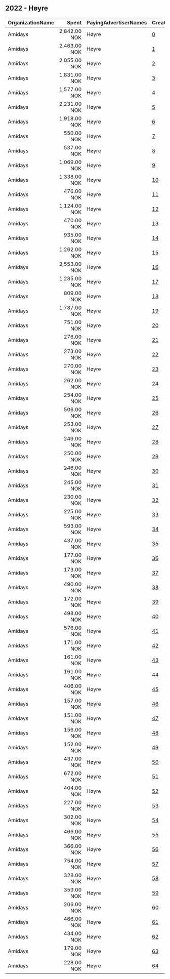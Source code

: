 ## 2022 - Høyre 
|OrganizationName|Spent|PayingAdvertiserNames|CreativeUrls|Impressions|Genders|AgeBrackets|CountryCodes|BillingAddresses|CandidateBallotInformation|
|:---|---:|:---|:---|---:|:---|:---|:---|:---|:---|
|Amidays|2,842.00 NOK|Høyre|[0](https://www.snap.com/political-ads/asset/3cf0242094bebfb72f37cd20131d127c8cbda39b5a3a0248a671a7fc7e419846?mediaType=mp4)|31,651||18-30|norway|"Bygdøy Alle 1,OSLO,0257,NO"||
|Amidays|2,463.00 NOK|Høyre|[1](https://www.snap.com/political-ads/asset/a4ab2b8bd721e4a585b69e12d4a619387bc35daecf75f222172246a5fb478123?mediaType=mp4)|25,194||18-30|norway|"Bygdøy Alle 1,OSLO,0257,NO"||
|Amidays|2,055.00 NOK|Høyre|[2](https://www.snap.com/political-ads/asset/65bd343abe675928e687679dab9bcc5fcac64a99b4f1d51606e5eb74886f8982?mediaType=mp4)|21,313||18-30|norway|"Bygdøy Alle 1,OSLO,0257,NO"||
|Amidays|1,831.00 NOK|Høyre|[3](https://www.snap.com/political-ads/asset/6e0514aabec43299438e039af108622568a19ac1ee2517d6abbfa02fec7b6542?mediaType=mp4)|19,613||18-30|norway|"Bygdøy Alle 1,OSLO,0257,NO"||
|Amidays|1,577.00 NOK|Høyre|[4](https://www.snap.com/political-ads/asset/17233d1e54d68f8679616c03de5e6978b8d5e77837d11386defdf42a6436642a?mediaType=mp4)|17,608||18-30|norway|"Bygdøy Alle 1,OSLO,0257,NO"||
|Amidays|2,231.00 NOK|Høyre|[5](https://www.snap.com/political-ads/asset/d8780df4352f7d4e3be509a5fdcc4b2f071d83fe8a29dedd4afb6c0957a470b1?mediaType=mp4)|14,861||25+|norway|"Bygdøy Alle 1,OSLO,0257,NO"||
|Amidays|1,918.00 NOK|Høyre|[6](https://www.snap.com/political-ads/asset/54befee5e72a1ce3c888eeac34b5d939db358c92d5cb4bce0b25e9b607599089?mediaType=mp4)|11,839||30+|norway|"Bygdøy Alle 1,OSLO,0257,NO"||
|Amidays|550.00 NOK|Høyre|[7](https://www.snap.com/political-ads/asset/5adff8a112a08ddd17829ba39a213317f94af8e53aba83e7e754b86a07a29ede?mediaType=mp4)|11,677||18-30|norway|"Bygdøy Alle 1,OSLO,0257,NO"||
|Amidays|537.00 NOK|Høyre|[8](https://www.snap.com/political-ads/asset/a22cb74fad2ef9ac706ec6546ba0d0151c570fd4aa615b1cb4db67e56fbc27ea?mediaType=mp4)|11,358||18-30|norway|"Bygdøy Alle 1,OSLO,0257,NO"||
|Amidays|1,069.00 NOK|Høyre|[9](https://www.snap.com/political-ads/asset/bc8a64fb4bf96f4d390c14ed8e180c58f8d9a7a43c9b1c046968a125c8bc891f?mediaType=mp4)|11,111||18-30|norway|"Bygdøy Alle 1,OSLO,0257,NO"||
|Amidays|1,338.00 NOK|Høyre|[10](https://www.snap.com/political-ads/asset/3cfdd0d4f948d368c6232293ab51899087ee2c9023556d17fa4c1edd87d790d3?mediaType=mp4)|11,006||25+|norway|"Bygdøy Alle 1,OSLO,0257,NO"||
|Amidays|476.00 NOK|Høyre|[11](https://www.snap.com/political-ads/asset/7fa8ada047bdc506a1d2837ca6bf0120e10757a7cb2e0aa2d0cce3e74ca4ce74?mediaType=mp4)|10,096||18-30|norway|"Bygdøy Alle 1,OSLO,0257,NO"||
|Amidays|1,124.00 NOK|Høyre|[12](https://www.snap.com/political-ads/asset/382056eace50ae07110f2735b166570e628aff4c86b60cb98dc9626e28dc53cf?mediaType=mp4)|10,022||25+|norway|"Bygdøy Alle 1,OSLO,0257,NO"||
|Amidays|470.00 NOK|Høyre|[13](https://www.snap.com/political-ads/asset/f080dfaf7a2257d2c549aa5ffaf27ac3af808d7bd691002eb1a48af4a230598d?mediaType=mp4)|9,957||18-30|norway|"Bygdøy Alle 1,OSLO,0257,NO"||
|Amidays|935.00 NOK|Høyre|[14](https://www.snap.com/political-ads/asset/6377d1a57020ded6dab9cfe5eda62f9118989c37a53b2ad7e7c4041677095761?mediaType=mp4)|9,760||18-30|norway|"Bygdøy Alle 1,OSLO,0257,NO"||
|Amidays|1,262.00 NOK|Høyre|[15](https://www.snap.com/political-ads/asset/fb1b8fd0c5df59427e5e81a1f6d4404fe94b1e7a14e19d203ad7ab9cb13f289b?mediaType=mp4)|9,063||25-45|norway|"Bygdøy Alle 1,OSLO,0257,NO"||
|Amidays|2,553.00 NOK|Høyre|[16](https://www.snap.com/political-ads/asset/e1becd3841865bb9995037a34dc342f9d16f09f96324a8a619aa20e7582539e3?mediaType=mp4)|9,062||25-45|norway|"Bygdøy Alle 1,OSLO,0257,NO"||
|Amidays|1,285.00 NOK|Høyre|[17](https://www.snap.com/political-ads/asset/37636921ffcb2c1af86f367264e0744a65b54ce964d20978867ef60520dacb5a?mediaType=mp4)|8,839||25+|norway|"Bygdøy Alle 1,OSLO,0257,NO"||
|Amidays|809.00 NOK|Høyre|[18](https://www.snap.com/political-ads/asset/7fa8ada047bdc506a1d2837ca6bf0120e10757a7cb2e0aa2d0cce3e74ca4ce74?mediaType=mp4)|7,666||18-30|norway|"Bygdøy Alle 1,OSLO,0257,NO"||
|Amidays|1,787.00 NOK|Høyre|[19](https://www.snap.com/political-ads/asset/b7955f3429f81d86345e620214def56dce179de117d9cc3b09d63ca4de89a47d?mediaType=mp4)|7,165||30+|norway|"Bygdøy Alle 1,OSLO,0257,NO"||
|Amidays|751.00 NOK|Høyre|[20](https://www.snap.com/political-ads/asset/f080dfaf7a2257d2c549aa5ffaf27ac3af808d7bd691002eb1a48af4a230598d?mediaType=mp4)|6,881||18-30|norway|"Bygdøy Alle 1,OSLO,0257,NO"||
|Amidays|276.00 NOK|Høyre|[21](https://www.snap.com/political-ads/asset/2b83733993c4afcb5ee5b4f6164072759793e6da349698051a1e316878315cda?mediaType=mp4)|6,027||25-45|norway|"Bygdøy Alle 1,OSLO,0257,NO"||
|Amidays|273.00 NOK|Høyre|[22](https://www.snap.com/political-ads/asset/85c34c4f07a8b7c2dd86785c1d2cae4c8a5dd6a29c2a6cc6c94c74e38bb17407?mediaType=mp4)|5,955||25-45|norway|"Bygdøy Alle 1,OSLO,0257,NO"||
|Amidays|270.00 NOK|Høyre|[23](https://www.snap.com/political-ads/asset/490cd5f453429569df2649b00a7f36761079f7eb7c1d042b3053342e362d188a?mediaType=mp4)|5,865||30+|norway|"Bygdøy Alle 1,OSLO,0257,NO"||
|Amidays|262.00 NOK|Høyre|[24](https://www.snap.com/political-ads/asset/3fb1d9db4bde759c11c1ba7b882114356dc954d5f01d985a74b2f8b9e1146db8?mediaType=mp4)|5,732||30+|norway|"Bygdøy Alle 1,OSLO,0257,NO"||
|Amidays|254.00 NOK|Høyre|[25](https://www.snap.com/political-ads/asset/b867264c31d1dadb3d0fe167758f76102f7114f411958580a2d826c225e80eb3?mediaType=mp4)|5,554||30+|norway|"Bygdøy Alle 1,OSLO,0257,NO"||
|Amidays|506.00 NOK|Høyre|[26](https://www.snap.com/political-ads/asset/5adff8a112a08ddd17829ba39a213317f94af8e53aba83e7e754b86a07a29ede?mediaType=mp4)|5,512||18-30|norway|"Bygdøy Alle 1,OSLO,0257,NO"||
|Amidays|253.00 NOK|Høyre|[27](https://www.snap.com/political-ads/asset/3b2e5ade9f7019676d86356fc00543537fef024e9d94d95329c3c65d239a2e89?mediaType=mp4)|5,512||25-45|norway|"Bygdøy Alle 1,OSLO,0257,NO"||
|Amidays|249.00 NOK|Høyre|[28](https://www.snap.com/political-ads/asset/54befee5e72a1ce3c888eeac34b5d939db358c92d5cb4bce0b25e9b607599089?mediaType=mp4)|5,440||30+|norway|"Bygdøy Alle 1,OSLO,0257,NO"||
|Amidays|250.00 NOK|Høyre|[29](https://www.snap.com/political-ads/asset/fb1b8fd0c5df59427e5e81a1f6d4404fe94b1e7a14e19d203ad7ab9cb13f289b?mediaType=mp4)|5,428||25-45|norway|"Bygdøy Alle 1,OSLO,0257,NO"||
|Amidays|246.00 NOK|Høyre|[30](https://www.snap.com/political-ads/asset/87f9c2da6cd1a58b805eacca1d25e10a4216ecff1570f6c01e184f770f4978e6?mediaType=mp4)|5,383||30+|norway|"Bygdøy Alle 1,OSLO,0257,NO"||
|Amidays|245.00 NOK|Høyre|[31](https://www.snap.com/political-ads/asset/2775ccf44aee80d670a1cd78331b68794198e8b5cd42fbad9cdebb685ecea10c?mediaType=mp4)|5,354||25-45|norway|"Bygdøy Alle 1,OSLO,0257,NO"||
|Amidays|230.00 NOK|Høyre|[32](https://www.snap.com/political-ads/asset/30cfd82fd843ea92ee95699b590a0b151cf6855f1438f52258c65c3e6cc06dd5?mediaType=mp4)|5,012||25-45|norway|"Bygdøy Alle 1,OSLO,0257,NO"||
|Amidays|225.00 NOK|Høyre|[33](https://www.snap.com/political-ads/asset/93bd4fdcf28a426718bb2d53e57c2fb7cdad225e98659c50bc471beecb136062?mediaType=mp4)|4,906||30+|norway|"Bygdøy Alle 1,OSLO,0257,NO"||
|Amidays|593.00 NOK|Høyre|[34](https://www.snap.com/political-ads/asset/8c65eee8352bfa8b5e9341ef3607f2e429953024851f5f6e50dc94123166bf51?mediaType=mp4)|4,900||25-45|norway|"Bygdøy Alle 1,OSLO,0257,NO"||
|Amidays|437.00 NOK|Høyre|[35](https://www.snap.com/political-ads/asset/9ec84534a826db6e94c47948a0e0552cf3da7cde30d53c1b25f8867987339f71?mediaType=mp4)|4,286||18-30|norway|"Bygdøy Alle 1,OSLO,0257,NO"||
|Amidays|177.00 NOK|Høyre|[36](https://www.snap.com/political-ads/asset/9ec84534a826db6e94c47948a0e0552cf3da7cde30d53c1b25f8867987339f71?mediaType=mp4)|3,937||18-30|norway|"Bygdøy Alle 1,OSLO,0257,NO"||
|Amidays|173.00 NOK|Høyre|[37](https://www.snap.com/political-ads/asset/f0f92bd882bb74d649baf5950455e81977ba10e2181bac32bd3094fe255a598c?mediaType=mp4)|3,854||18-30|norway|"Bygdøy Alle 1,OSLO,0257,NO"||
|Amidays|490.00 NOK|Høyre|[38](https://www.snap.com/political-ads/asset/780a4e1b0dbf99ef8412897f5ae1a5ae5f0de44f8d00e13aed840ed2bce9ff2e?mediaType=mp4)|3,828||25+|norway|"Bygdøy Alle 1,OSLO,0257,NO"||
|Amidays|172.00 NOK|Høyre|[39](https://www.snap.com/political-ads/asset/6fe7044a72c80712e57cc8ba5cfb8fd7107213f2d59fa6f4a0ebf923eb2a5713?mediaType=mp4)|3,805||18-30|norway|"Bygdøy Alle 1,OSLO,0257,NO"||
|Amidays|498.00 NOK|Høyre|[40](https://www.snap.com/political-ads/asset/30cfd82fd843ea92ee95699b590a0b151cf6855f1438f52258c65c3e6cc06dd5?mediaType=mp4)|3,762||25-45|norway|"Bygdøy Alle 1,OSLO,0257,NO"||
|Amidays|576.00 NOK|Høyre|[41](https://www.snap.com/political-ads/asset/2a3c7635ba7d42ac469f939d098b106a336f8c18d55dfc2cef7d138b57a10ab5?mediaType=mp4)|3,673||30+|norway|"Bygdøy Alle 1,OSLO,0257,NO"||
|Amidays|171.00 NOK|Høyre|[42](https://www.snap.com/political-ads/asset/2a3c7635ba7d42ac469f939d098b106a336f8c18d55dfc2cef7d138b57a10ab5?mediaType=mp4)|3,621||30+|norway|"Bygdøy Alle 1,OSLO,0257,NO"||
|Amidays|161.00 NOK|Høyre|[43](https://www.snap.com/political-ads/asset/8c65eee8352bfa8b5e9341ef3607f2e429953024851f5f6e50dc94123166bf51?mediaType=mp4)|3,472||25-45|norway|"Bygdøy Alle 1,OSLO,0257,NO"||
|Amidays|161.00 NOK|Høyre|[44](https://www.snap.com/political-ads/asset/b7955f3429f81d86345e620214def56dce179de117d9cc3b09d63ca4de89a47d?mediaType=mp4)|3,427||30+|norway|"Bygdøy Alle 1,OSLO,0257,NO"||
|Amidays|406.00 NOK|Høyre|[45](https://www.snap.com/political-ads/asset/2b83733993c4afcb5ee5b4f6164072759793e6da349698051a1e316878315cda?mediaType=mp4)|3,424||25-45|norway|"Bygdøy Alle 1,OSLO,0257,NO"||
|Amidays|157.00 NOK|Høyre|[46](https://www.snap.com/political-ads/asset/dd9102bdb7d5f1770192775ea3676297fafe65d36a9d787b06a5c452d9b5c2b8?mediaType=mp4)|3,368||30+|norway|"Bygdøy Alle 1,OSLO,0257,NO"||
|Amidays|151.00 NOK|Høyre|[47](https://www.snap.com/political-ads/asset/3cf0242094bebfb72f37cd20131d127c8cbda39b5a3a0248a671a7fc7e419846?mediaType=mp4)|3,323||18-30|norway|"Bygdøy Alle 1,OSLO,0257,NO"||
|Amidays|156.00 NOK|Høyre|[48](https://www.snap.com/political-ads/asset/e1becd3841865bb9995037a34dc342f9d16f09f96324a8a619aa20e7582539e3?mediaType=mp4)|3,323||25-45|norway|"Bygdøy Alle 1,OSLO,0257,NO"||
|Amidays|152.00 NOK|Høyre|[49](https://www.snap.com/political-ads/asset/aff77d781e6e04bca88f3d883a2d675fa7bef510f528502b56dcbc1e69bc0d1f?mediaType=mp4)|3,236||25-45|norway|"Bygdøy Alle 1,OSLO,0257,NO"||
|Amidays|437.00 NOK|Høyre|[50](https://www.snap.com/political-ads/asset/f0f92bd882bb74d649baf5950455e81977ba10e2181bac32bd3094fe255a598c?mediaType=mp4)|3,165||18-30|norway|"Bygdøy Alle 1,OSLO,0257,NO"||
|Amidays|672.00 NOK|Høyre|[51](https://www.snap.com/political-ads/asset/3b2e5ade9f7019676d86356fc00543537fef024e9d94d95329c3c65d239a2e89?mediaType=mp4)|3,019||25-45|norway|"Bygdøy Alle 1,OSLO,0257,NO"||
|Amidays|404.00 NOK|Høyre|[52](https://www.snap.com/political-ads/asset/85c34c4f07a8b7c2dd86785c1d2cae4c8a5dd6a29c2a6cc6c94c74e38bb17407?mediaType=mp4)|2,871||25-45|norway|"Bygdøy Alle 1,OSLO,0257,NO"||
|Amidays|227.00 NOK|Høyre|[53](https://www.snap.com/political-ads/asset/6fe7044a72c80712e57cc8ba5cfb8fd7107213f2d59fa6f4a0ebf923eb2a5713?mediaType=mp4)|2,675||18-30|norway|"Bygdøy Alle 1,OSLO,0257,NO"||
|Amidays|302.00 NOK|Høyre|[54](https://www.snap.com/political-ads/asset/3692da6596e46330d4cde03b36a723f7e2ac20fd43240f29c00f3d9f45bd1eaf?mediaType=mp4)|2,667||25+|norway|"Bygdøy Alle 1,OSLO,0257,NO"||
|Amidays|466.00 NOK|Høyre|[55](https://www.snap.com/political-ads/asset/93bd4fdcf28a426718bb2d53e57c2fb7cdad225e98659c50bc471beecb136062?mediaType=mp4)|2,531||30+|norway|"Bygdøy Alle 1,OSLO,0257,NO"||
|Amidays|366.00 NOK|Høyre|[56](https://www.snap.com/political-ads/asset/490cd5f453429569df2649b00a7f36761079f7eb7c1d042b3053342e362d188a?mediaType=mp4)|2,521||30+|norway|"Bygdøy Alle 1,OSLO,0257,NO"||
|Amidays|754.00 NOK|Høyre|[57](https://www.snap.com/political-ads/asset/87f9c2da6cd1a58b805eacca1d25e10a4216ecff1570f6c01e184f770f4978e6?mediaType=mp4)|2,509||30+|norway|"Bygdøy Alle 1,OSLO,0257,NO"||
|Amidays|328.00 NOK|Høyre|[58](https://www.snap.com/political-ads/asset/2775ccf44aee80d670a1cd78331b68794198e8b5cd42fbad9cdebb685ecea10c?mediaType=mp4)|2,407||25-45|norway|"Bygdøy Alle 1,OSLO,0257,NO"||
|Amidays|359.00 NOK|Høyre|[59](https://www.snap.com/political-ads/asset/a22cb74fad2ef9ac706ec6546ba0d0151c570fd4aa615b1cb4db67e56fbc27ea?mediaType=mp4)|2,393||18-30|norway|"Bygdøy Alle 1,OSLO,0257,NO"||
|Amidays|206.00 NOK|Høyre|[60](https://www.snap.com/political-ads/asset/704ee206bf571e9be879bda463645a2d049d0f77aaa9821ccd1035073aa50464?mediaType=mp4)|2,015||25+|norway|"Bygdøy Alle 1,OSLO,0257,NO"||
|Amidays|466.00 NOK|Høyre|[61](https://www.snap.com/political-ads/asset/dd9102bdb7d5f1770192775ea3676297fafe65d36a9d787b06a5c452d9b5c2b8?mediaType=mp4)|1,921||30+|norway|"Bygdøy Alle 1,OSLO,0257,NO"||
|Amidays|434.00 NOK|Høyre|[62](https://www.snap.com/political-ads/asset/3fb1d9db4bde759c11c1ba7b882114356dc954d5f01d985a74b2f8b9e1146db8?mediaType=mp4)|1,874||30+|norway|"Bygdøy Alle 1,OSLO,0257,NO"||
|Amidays|179.00 NOK|Høyre|[63](https://www.snap.com/political-ads/asset/aff77d781e6e04bca88f3d883a2d675fa7bef510f528502b56dcbc1e69bc0d1f?mediaType=mp4)|1,392||25-45|norway|"Bygdøy Alle 1,OSLO,0257,NO"||
|Amidays|228.00 NOK|Høyre|[64](https://www.snap.com/political-ads/asset/b867264c31d1dadb3d0fe167758f76102f7114f411958580a2d826c225e80eb3?mediaType=mp4)|1,014||30+|norway|"Bygdøy Alle 1,OSLO,0257,NO"||

